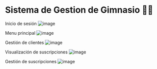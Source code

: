 # Sistema de Gestion de Gimnasio 🏋️‍♂️

Inicio de sesión
![image](https://github.com/user-attachments/assets/7102f129-ee5b-4426-b8e3-889cb7452df6)

Menu principal
![image](https://github.com/user-attachments/assets/e1ed4825-9426-49ee-8e5e-77326a31a155)

Gestión de clientes
![image](https://github.com/user-attachments/assets/73e2248d-23e3-4b17-b8ae-3640ec3f15c1)

Visualización de suscripciones
![image](https://github.com/user-attachments/assets/1bda84b4-95b9-420e-827b-e440613993ff)

Gestión de suscripciones
![image](https://github.com/user-attachments/assets/1a52abe7-4269-4020-9be1-bb0e900d447d)

